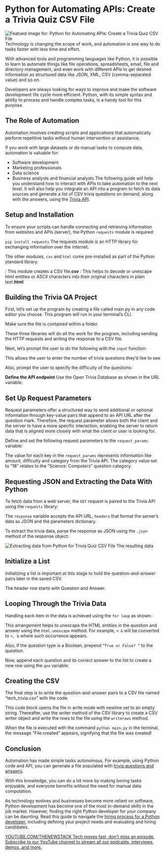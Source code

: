 # Python for Automating APIs: Create a Trivia Quiz CSV File
![Featued image for: Python for Automating APIs: Create a Trivia Quiz CSV File](https://cdn.thenewstack.io/media/2024/07/cb8acd7b-trivia2-1024x575.png)
Technology is changing the scope of work, and automation is one way to do tasks faster with less time and effort.

With advanced tools and programming languages like Python, it is possible to learn to automate things like file operations, spreadsheets, email, file and directory management, and even work with different APIs to get desired information as structured data like JSON, XML, CSV (comma-separated value) and so on.

Developers are always looking for ways to improve and make the software development life cycle more efficient. Python, with its simple syntax and ability to process and handle complex tasks, is a handy tool for this purpose.

## The Role of Automation
Automation involves creating scripts and applications that automatically perform repetitive tasks without human intervention or assistance.

If you work with large datasets or do manual tasks to compute data, automation is valuable for:

- Software development
- Marketing professionals
- Data science
- Business analysts and financial analysts
The following guide will help you understand how to interact with APIs to take automation to the next level. It will also help you integrate an API into a program to fetch its data sources and generate a list of CSV trivia questions on demand, along with the answers, using the [Trivia API](https://opentdb.com/api_config.php).

## Setup and Installation
To ensure your scripts can handle connecting and retrieving information from websites and APIs (server), the Python `requests`
module is required:

`pip install requests`
The requests module is an HTTP library for exchanging information over the internet.

The other modules, `csv`
and `html`
come pre-installed as part of the Python standard library.

: This module creates a CSV file.**csv**
: This helps to decode or unescape html entities or ASCII characters into their original characters in plain text.**html**
## Building the Trivia QA Project
First, let’s set up the program by creating a file called main.py in any code editor you choose. This program will run in your terminal’s CLI.

Make sure the file is contained within a folder.

These three libraries will do all the work for the program, including sending the HTTP requests and writing the response to a CSV file.

Next, let’s prompt the user to do the following with the `input`
function:

This allows the user to enter the number of trivia questions they’d like to see

Also, prompt the user to specify the difficulty of the questions:

**Define the API endpoint**
Use the Open Trivia Database as shown in the URL variable:

## Set Up Request Parameters
Request parameters offer a structured way to send additional or optional information through key-value pairs that append to an API URL after the question mark. Therefore, the request parameter allows both the client and the server to have a more specific interaction, enabling the server to return data that is aligned more closely with what the client or user is looking for.

Define and set the following request parameters to the `request_params`
variable:

The value for each key in the `request_params`
represents information like amount, difficulty and category from the Trivia API. The category value set to “18” relates to the “Science: Computers” question category.

## Requesting JSON and Extracting the Data With Python
To fetch data from a web server, the `GET`
request is paired to the Trivia API using the `requests`
library:

The `response`
variable accepts the API URL, `headers`
that format the server’s data as JSON and the parameters dictionary.

To extract the trivia data, parse the response as JSON using the `.json`
method of the response object:

![Extracting data from Python for Trivia Quiz CSV File](https://cdn.thenewstack.io/media/2024/07/88878d65-image1a.jpg)
The resulting data

## Initialize a List
Initializing a list is important at this stage to hold the question-and-answer pairs later in the saved CSV.

The header row starts with Question and Answer.

## Looping Through the Trivia Data
Handling each item in the data is achieved using the `for loop`
as shown:

This arrangement helps to unescape the HTML entities in the question and answer using the `html.unescape`
method. For example, `< &`
will be converted to `<, &`
where such occurrence appears.

Also, if the question type is a Boolean, prepend `“True or False? “`
to the question.

Now, append each question and its correct answer to the list to create a new row using the `qna`
variable:

## Creating the CSV
The final step is to write the question-and-answer pairs to a CSV file named “tech_trivia.csv” with the code:

This code block opens the file in write mode with newline set to an empty string. Thereafter, use the writer method of the CSV library to create a CSV writer object and write the rows to the file using the `writerows`
method.

When the file is executed with the command `python main.py`
in the terminal, the message “File created” appears, signifying that the file was created!

## Conclusion
Automation has made simple tasks autonomous. For example, using Python code and API, you can generate a file populated with [trivia questions and answers](https://drive.google.com/file/d/1oFpW5WVlPlWxcIe8v_yJuPARGUDNzPcO/view).

With this knowledge, you can do a lot more by making boring tasks enjoyable, and everyone benefits without the need for manual data computation.

As technology evolves and businesses become more reliant on software, Python development has become one of the most in-demand skills in the job market. However, finding the right Python developer for your company can be daunting. Read this guide to navigate the [hiring process for a Python developer](https://www.andela.com/blog-posts/how-to-hire-a-python-developer-a-guide-to-finding-the-right-fit?utm_medium=contentmarketing&utm_source=blog&utm_campaign=brand-global-the-new-stack&utm_content=hire-python-developers&utm_term=writers-room), including defining your project needs and evaluating and hiring candidates.

[
YOUTUBE.COM/THENEWSTACK
Tech moves fast, don't miss an episode. Subscribe to our YouTube
channel to stream all our podcasts, interviews, demos, and more.
](https://youtube.com/thenewstack?sub_confirmation=1)
